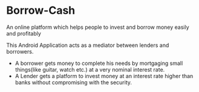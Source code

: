 # Borrow-Cash
An online platform which helps people to invest and borrow money easily and  profitably

This Android Application acts as a mediator between lenders and borrowers.
* A borrower gets money to complete his needs by mortgaging small things(like guitar, watch etc.) at a very nominal interest rate.
* A Lender gets a platform to invest money at an interest rate higher than banks without compromising with the security.
